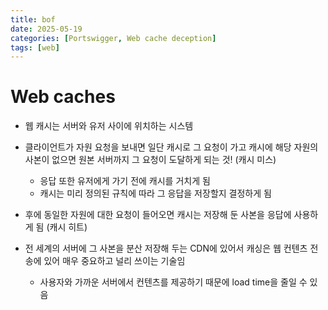 ```yaml
---
title: bof
date: 2025-05-19
categories: [Portswigger, Web cache deception]
tags: [web]
---
```


# Web caches

- 웹 캐시는 서버와 유저 사이에 위치하는 시스템
- 클라이언트가 자원 요청을 보내면 일단 캐시로 그 요청이 가고 캐시에 해당 자원의 사본이 없으면 원본 서버까지 그 요청이 도달하게 되는 것! (캐시 미스)
	- 응답 또한 유저에게 가기 전에 캐시를 거치게 됨
	- 캐시는 미리 정의된 규칙에 따라 그 응답을 저장할지 결정하게 됨

- 후에 동일한 자원에 대한 요청이 들어오면 캐시는 저장해 둔 사본을 응답에 사용하게 됨 (캐시 히트)
- 전 세계의 서버에 그 사본을 분산 저장해 두는 CDN에 있어서 캐싱은 웹 컨텐츠 전송에 있어 매우 중요하고 널리 쓰이는 기술임
	- 사용자와 가까운 서버에서 컨텐츠를 제공하기 때문에 load time을 줄일 수 있음